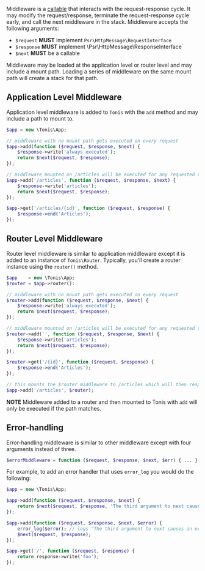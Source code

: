 Middleware is a [callable](http://php.net/manual/en/language.types.callable.php) that interacts with the request-response cycle. 
It may modify the request/response, terminate the request-response cycle early, and call the next middleware in the stack. 
Middleware accepts the following arguments:

  * ```$request``` **MUST** implement `Psr\HttpMessage\RequestInterface`
  * ```$response``` **MUST** implement \Psr\HttpMessage\ResponseInterface`
  * ```$next``` **MUST** be a callable
   
Middleware may be loaded at the application level or router level and may include a mount path. Loading a series of 
middleware on the same mount path will create a stack for that path. 

Application Level Middleware
----------------------------

Application level middleware is added to `Tonis` with the `add` method and may include a path to mount to.

```php
$app = new \Tonis\App;

// middleware with no mount path gets executed on every request 
$app->add(function ($request, $response, $next) {
    $response->write('always executed');
    return $next($request, $response);
});

// middleware mounted on /articles will be executed for any requested that has /articles
$app->add('/articles', function ($request, $response, $next) {
    $response->write('articles');
    return $next($request, $response);
});

$app->get('/articles/{id}', function ($request, $response) {
    $response->end('Articles');
});
``` 

Router Level Middleware
-----------------------

Router level middleware is similar to application middleware except it is added to an instance of `Tonis\Router`.
Typically, you'll create a router instance using the `router()` method.

```php
$app    = new \Tonis\App;
$router = $app->router():

// middleware with no mount path gets executed on every request 
$router->add(function ($request, $response, $next) {
    $response->write('always executed');
    return $next($request, $response);
});

// middleware mounted on /articles will be executed for any requested that has /articles
$router->add('', function ($request, $response, $next) {
    $response->write('articles');
    return $next($request, $response);
});

$router->get('/{id}', function ($request, $response) {
    $response->end('Articles');
});

// this mounts the $router middleware to /articles which will then respond to /articles and /articles/{id}
$app->add('/articles', $router);
```
**NOTE** Middleware added to a router and then mounted to Tonis with `add` will only be executed if the path matches. 

Error-handling
--------------

Error-handling middleware is similar to other middleware except with four arguments instead of three. 

```php
$errorMiddleware = function ($request, $response, $next, $err) { ... }
```

For example, to add an error handler that uses `error_log` you would do the following:

```php
$app = new \Tonis\App;

$app->add(function ($request, $response, $next) {
    return $next($request, $response, 'The third argument to next causes an error');
});

$app->add(function ($request, $response, $next, $error) {
    error_log($error); // logs "The third argument to next causes an error"
    $next($request, $response);
});

$app->get('/', function ($request, $response) {
    return response->write('foo');
});
```
